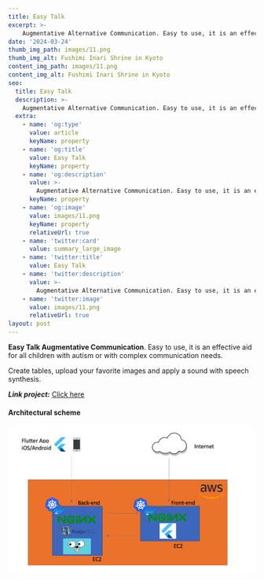 ```yaml
---
title: Easy Talk
excerpt: >-
    Augmentative Alternative Communication. Easy to use, it is an effective aid for all children with autism or with complex communication needs.
date: '2024-03-24'
thumb_img_path: images/11.png
thumb_img_alt: Fushimi Inari Shrine in Kyoto
content_img_path: images/11.png
content_img_alt: Fushimi Inari Shrine in Kyoto
seo:
  title: Easy Talk
  description: >-
    Augmentative Alternative Communication. Easy to use, it is an effective aid for all children with autism or with complex communication needs.
  extra:
    - name: 'og:type'
      value: article
      keyName: property
    - name: 'og:title'
      value: Easy Talk
      keyName: property
    - name: 'og:description'
      value: >-
        Augmentative Alternative Communication. Easy to use, it is an effective aid for all children with autism or with complex communication needs.
      keyName: property
    - name: 'og:image'
      value: images/11.png
      keyName: property
      relativeUrl: true
    - name: 'twitter:card'
      value: summary_large_image
    - name: 'twitter:title'
      value: Easy Talk
    - name: 'twitter:description'
      value: >-
        Augmentative Alternative Communication. Easy to use, it is an effective aid for all children with autism or with complex communication needs.
    - name: 'twitter:image'
      value: images/11.png
      relativeUrl: true
layout: post
---
```


**Easy Talk Augmentative Communication**. Easy to use, it is an effective aid for all children with autism or with complex communication needs.

Create tables, upload your favorite images and apply a sound with speech synthesis.

***Link project:*** [Click here](https://easy-talk.netlify.app/en/)

#### Architectural scheme
![Architectural scheme](/images/1.png "Architectural scheme")